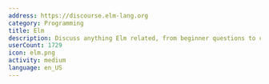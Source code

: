 ```yaml
---
address: https://discourse.elm-lang.org
category: Programming
title: Elm
description: Discuss anything Elm related, from beginner questions to compiler design.
userCount: 1729
icon: elm.png
activity: medium
language: en_US
---
```

